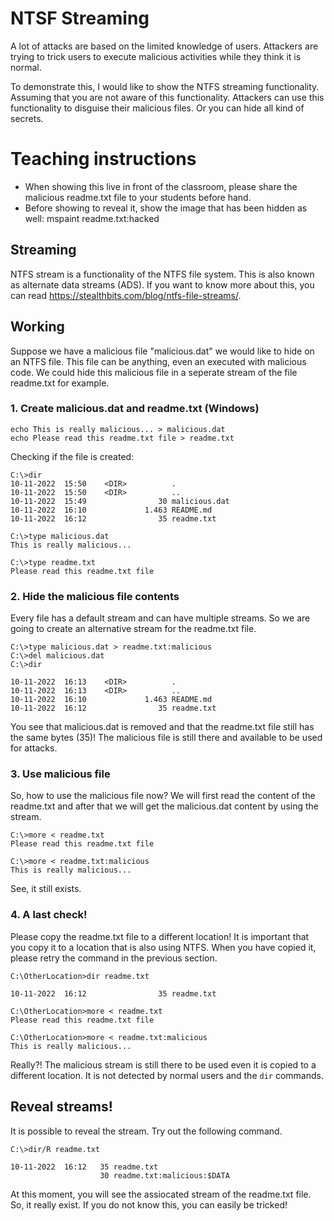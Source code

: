 # NTSF Streaming
A lot of attacks are based on the limited knowledge of users. Attackers are trying to trick users to execute malicious activities while they think it is normal.

To demonstrate this, I would like to show the NTFS streaming functionality. Assuming that you are not aware of this functionality. Attackers can use this functionality to disguise their malicious files. Or you can hide all kind of secrets.

# Teaching instructions
* When showing this live in front of the classroom, please share the malicious readme.txt file to your students before hand.
* Before showing to reveal it, show the image that has been hidden as well: mspaint readme.txt:hacked

## Streaming
NTFS stream is a functionality of the NTFS file system. This is also known as alternate data streams (ADS). If you want to know more about this, you can read https://stealthbits.com/blog/ntfs-file-streams/. 

## Working
Suppose we have a malicious file "malicious.dat" we would like to hide on an NTFS file. This file can be anything, even an executed with malicious code. We could hide this malicious file in a seperate stream of the file readme.txt for example.

### 1. Create malicious.dat and readme.txt (Windows)
```
echo This is really malicious... > malicious.dat
echo Please read this readme.txt file > readme.txt
```

Checking if the file is created:
```
C:\>dir
10-11-2022  15:50    <DIR>          .
10-11-2022  15:50    <DIR>          ..
10-11-2022  15:49                30 malicious.dat
10-11-2022  16:10             1.463 README.md
10-11-2022  16:12                35 readme.txt

C:\>type malicious.dat
This is really malicious...

C:\>type readme.txt
Please read this readme.txt file
```

### 2. Hide the malicious file contents
Every file has a default stream and can have multiple streams. So we are going to create an alternative stream for the readme.txt file.

```
C:\>type malicious.dat > readme.txt:malicious
C:\>del malicious.dat
C:\>dir

10-11-2022  16:13    <DIR>          .
10-11-2022  16:13    <DIR>          ..
10-11-2022  16:10             1.463 README.md
10-11-2022  16:12                35 readme.txt
```

You see that malicious.dat is removed and that the readme.txt file still has the same bytes (35)! The malicious file is still there and available to be used for attacks.

### 3. Use malicious file
So, how to use the malicious file now? We will first read the content of the readme.txt and after that we will get the malicious.dat content by using the stream.

```
C:\>more < readme.txt
Please read this readme.txt file

C:\>more < readme.txt:malicious
This is really malicious...
```

See, it still exists.

### 4. A last check!
Please copy the readme.txt file to a different location! It is important that you copy it to a location that is also using NTFS. When you have copied it, please retry the command in the previous section.

```
C:\OtherLocation>dir readme.txt

10-11-2022  16:12                35 readme.txt

C:\OtherLocation>more < readme.txt
Please read this readme.txt file

C:\OtherLocation>more < readme.txt:malicious
This is really malicious...
```

Really?! The malicious stream is still there to be used even it is copied to a different location. It is not detected by normal users and the ```dir``` commands.

## Reveal streams!
It is possible to reveal the stream. Try out the following command.

```
C:\>dir/R readme.txt

10-11-2022  16:12   35 readme.txt
                    30 readme.txt:malicious:$DATA
```

At this moment, you will see the assiocated stream of the readme.txt file. So, it really exist. If you do not know this, you can easily be tricked!
